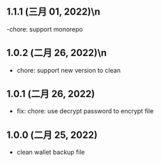 ## 1.1.1 (三月 01, 2022)\n

-chore: support monorepo

## 1.0.2 (二月 26, 2022)\n

- chore: support new version to clean

## 1.0.1 (二月 26, 2022)

- fix: chore: use decrypt password to encrypt file

## 1.0.0 (二月 25, 2022)

- clean wallet backup file
